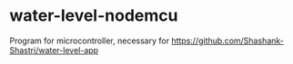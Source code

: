 # water-level-nodemcu
Program for microcontroller, necessary for https://github.com/Shashank-Shastri/water-level-app
